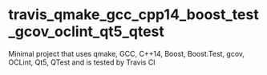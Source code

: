 # travis_qmake_gcc_cpp14_boost_test_gcov_oclint_qt5_qtest
Minimal project that uses qmake, GCC, C++14, Boost, Boost.Test, gcov, OCLint, Qt5, QTest and is tested by Travis CI
